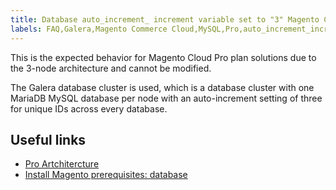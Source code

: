 ```yaml
---
title: Database auto_increment_ increment variable set to "3" Magento Cloud Pro
labels: FAQ,Galera,Magento Commerce Cloud,MySQL,Pro,auto_increment_increment,database
---
```


This is the expected behavior for Magento Cloud Pro plan solutions due to the 3-node architecture and cannot be modified.

The Galera database cluster is used, which is a database cluster with one MariaDB MySQL database per node with an auto-increment setting of three for unique IDs across every database.

## Useful links

* [Pro Artchitercture](https://devdocs.magento.com/guides/v2.2/cloud/architecture/pro-architecture.html#backup-and-disaster-recovery)
* [Install Magento prerequisites: database](https://devdocs.magento.com/guides/v2.1/cloud/before/before-workspace-magento-prereqs.html#database)

